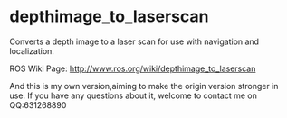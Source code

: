 depthimage_to_laserscan
=======================

Converts a depth image to a laser scan for use with navigation and localization.

ROS Wiki Page:
http://www.ros.org/wiki/depthimage_to_laserscan

And this is my own version,aiming to make the origin version stronger in use.
If you have any questions about it, welcome to contact me on QQ:631268890
